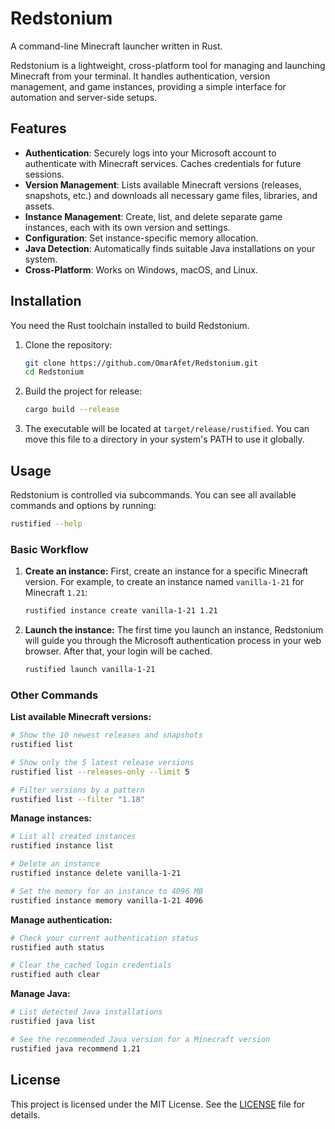 # Redstonium

A command-line Minecraft launcher written in Rust.

Redstonium is a lightweight, cross-platform tool for managing and launching Minecraft from your terminal. It handles authentication, version management, and game instances, providing a simple interface for automation and server-side setups.

## Features

- **Authentication**: Securely logs into your Microsoft account to authenticate with Minecraft services. Caches credentials for future sessions.
- **Version Management**: Lists available Minecraft versions (releases, snapshots, etc.) and downloads all necessary game files, libraries, and assets.
- **Instance Management**: Create, list, and delete separate game instances, each with its own version and settings.
- **Configuration**: Set instance-specific memory allocation.
- **Java Detection**: Automatically finds suitable Java installations on your system.
- **Cross-Platform**: Works on Windows, macOS, and Linux.

## Installation

You need the Rust toolchain installed to build Redstonium.

1.  Clone the repository:
    ```sh
    git clone https://github.com/OmarAfet/Redstonium.git
    cd Redstonium
    ```

2.  Build the project for release:
    ```sh
    cargo build --release
    ```

3.  The executable will be located at `target/release/rustified`. You can move this file to a directory in your system's PATH to use it globally.

## Usage

Redstonium is controlled via subcommands. You can see all available commands and options by running:

```sh
rustified --help
```

### Basic Workflow

1.  **Create an instance:**
    First, create an instance for a specific Minecraft version. For example, to create an instance named `vanilla-1-21` for Minecraft `1.21`:

    ```sh
    rustified instance create vanilla-1-21 1.21
    ```

2.  **Launch the instance:**
    The first time you launch an instance, Redstonium will guide you through the Microsoft authentication process in your web browser. After that, your login will be cached.

    ```sh
    rustified launch vanilla-1-21
    ```

### Other Commands

**List available Minecraft versions:**
```sh
# Show the 10 newest releases and snapshots
rustified list

# Show only the 5 latest release versions
rustified list --releases-only --limit 5

# Filter versions by a pattern
rustified list --filter "1.18"
```

**Manage instances:**
```sh
# List all created instances
rustified instance list

# Delete an instance
rustified instance delete vanilla-1-21

# Set the memory for an instance to 4096 MB
rustified instance memory vanilla-1-21 4096
```

**Manage authentication:**
```sh
# Check your current authentication status
rustified auth status

# Clear the cached login credentials
rustified auth clear
```

**Manage Java:**
```sh
# List detected Java installations
rustified java list

# See the recommended Java version for a Minecraft version
rustified java recommend 1.21
```

## License

This project is licensed under the MIT License. See the [LICENSE](LICENSE) file for details.
